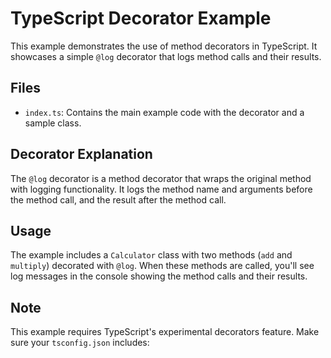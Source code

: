 # TypeScript Decorator Example

This example demonstrates the use of method decorators in TypeScript. It showcases a simple `@log` decorator that logs method calls and their results.

## Files

- `index.ts`: Contains the main example code with the decorator and a sample class.

## Decorator Explanation

The `@log` decorator is a method decorator that wraps the original method with logging functionality. It logs the method name and arguments before the method call, and the result after the method call.

## Usage

The example includes a `Calculator` class with two methods (`add` and `multiply`) decorated with `@log`. When these methods are called, you'll see log messages in the console showing the method calls and their results.

## Note

This example requires TypeScript's experimental decorators feature. Make sure your `tsconfig.json` includes:
